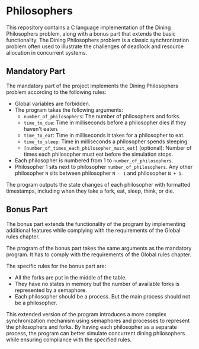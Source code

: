 # Philosophers

This repository contains a C language implementation of the Dining Philosophers problem, along with a bonus part that extends the basic functionality. The Dining Philosophers problem is a classic synchronization problem often used to illustrate the challenges of deadlock and resource allocation in concurrent systems.

## Mandatory Part

The mandatory part of the project implements the Dining Philosophers problem according to the following rules:

- Global variables are forbidden.
- The program takes the following arguments:
  - `number_of_philosophers`: The number of philosophers and forks.
  - `time_to_die`: Time in milliseconds before a philosopher dies if they haven't eaten.
  - `time_to_eat`: Time in milliseconds it takes for a philosopher to eat.
  - `time_to_sleep`: Time in milliseconds a philosopher spends sleeping.
  - `[number_of_times_each_philosopher_must_eat]` (optional): Number of times each philosopher must eat before the simulation stops.
- Each philosopher is numbered from 1 to `number_of_philosophers`.
- Philosopher 1 sits next to philosopher `number_of_philosophers`. Any other philosopher `N` sits between philosopher `N - 1` and philosopher `N + 1`.

The program outputs the state changes of each philosopher with formatted timestamps, including when they take a fork, eat, sleep, think, or die.

## Bonus Part

The bonus part extends the functionality of the program by implementing additional features while complying with the requirements of the Global rules chapter. 

The program of the bonus part takes the same arguments as the mandatory program. It has to comply with the requirements of the Global rules chapter.

The specific rules for the bonus part are:

- All the forks are put in the middle of the table.
- They have no states in memory but the number of available forks is represented by a semaphore.
- Each philosopher should be a process. But the main process should not be a philosopher.

This extended version of the program introduces a more complex synchronization mechanism using semaphores and processes to represent the philosophers and forks. By having each philosopher as a separate process, the program can better simulate concurrent dining philosophers while ensuring compliance with the specified rules.
